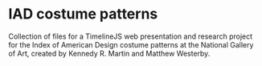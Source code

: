 # IAD costume patterns

Collection of files for a TimelineJS web presentation and research project for the Index of American Design costume patterns at the National Gallery of Art, created by Kennedy R. Martin and Matthew Westerby.
